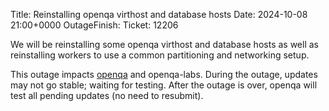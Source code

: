 Title: Reinstalling openqa virthost and database hosts
Date: 2024-10-08 21:00+0000
OutageFinish: 
Ticket: 12206

We will be reinstalling some openqa virthost and database hosts as well as
reinstalling workers to use a common partitioning and networking setup.

This outage impacts 
[openqa](https://openqa.fedoraproject.org/) and openqa-labs. During the
outage, updates may not go stable; waiting for testing. After the outage is
over, openqa will test all pending updates (no need to resubmit).
